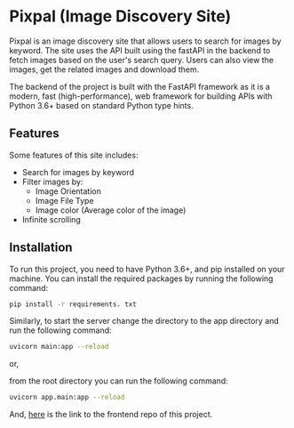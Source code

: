 # Pixpal (Image Discovery Site)

Pixpal is an image discovery site that allows users to search for images by keyword. The site uses the API built using the fastAPI in the backend to fetch images based on the user's search query. Users can also view the images, get the related images and download them.

The backend of the project is built with the FastAPI framework as it is a modern, fast (high-performance), web framework for building APIs with Python 3.6+ based on standard Python type hints.

## Features
Some features of this site includes:

- Search for images by keyword
- Filter images by:
    - Image Orientation
    - Image File Type
    - Image color (Average color of the image)
- Infinite scrolling

## Installation
To run this project, you need to have Python 3.6+, and pip installed on your machine. You can install the required packages by running the following command:

```bash
pip install -r requirements. txt
```

Similarly, to start the server change the directory to the app directory and run the following command:

```bash
uvicorn main:app --reload
```

or,

from the root directory you can run the following command:

```bash
uvicorn app.main:app --reload
```

And, [here](https://github.com/Kanak1125/image-gallery) is the link to the frontend repo of this project.